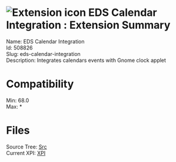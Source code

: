 # ![Extension icon](https://addons.thunderbird.net/static/img/addon-icons/default-64.png) EDS Calendar Integration : Extension Summary

Name: EDS Calendar Integration  
Id: 508826  
Slug: eds-calendar-integration  
Description: Integrates calendars events with Gnome clock applet
  

# Compatibility
Min: 68.0  
Max: *  

# Files

Source Tree: [Src](C:/Dev/Thunderbird/ThunderKdB/xall/x68/508826-eds-calendar-integration/src)  
Current XPI: [XPI](C:/Dev/Thunderbird/ThunderKdB/xall/x68/508826-eds-calendar-integration/xpi)  




